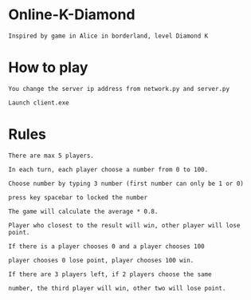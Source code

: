 # Online-K-Diamond

    Inspired by game in Alice in borderland, level Diamond K

# How to play

    You change the server ip address from network.py and server.py

    Launch client.exe

# Rules

    There are max 5 players.

    In each turn, each player choose a number from 0 to 100.

    Choose number by typing 3 number (first number can only be 1 or 0)

    press key spacebar to locked the number

    The game will calculate the average * 0.8.

    Player who closest to the result will win, other player will lose point.

    If there is a player chooses 0 and a player chooses 100

    player chooses 0 lose point, player chooses 100 win.

    If there are 3 players left, if 2 players choose the same 

    number, the third player will win, other two will lose point.